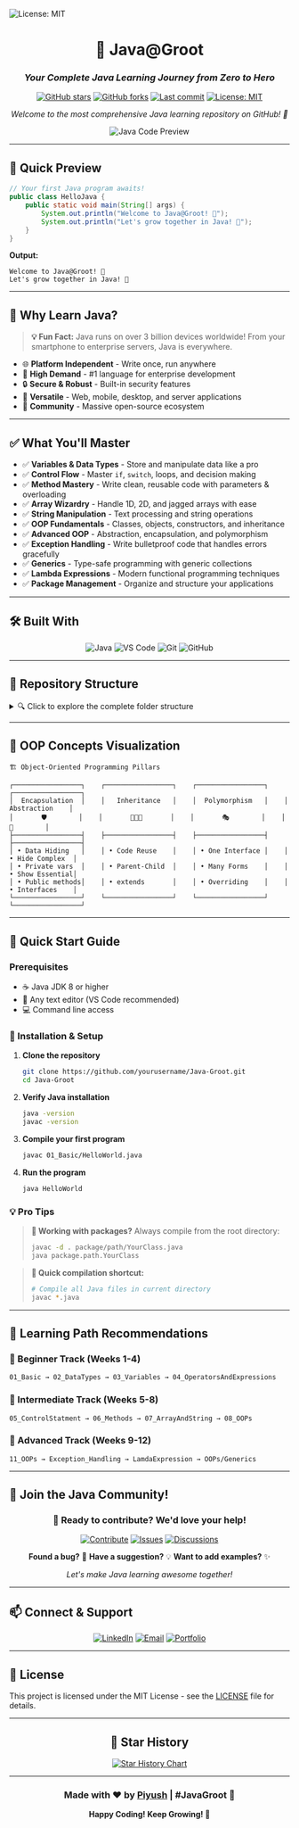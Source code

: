 ![License: MIT](https://img.shields.io/badge/License-MIT-yellow.svg)

<div align="center">

# 🌱 Java@Groot
### *Your Complete Java Learning Journey from Zero to Hero*

[![GitHub stars](https://img.shields.io/github/stars/yourusername/Java-Groot?style=for-the-badge&logo=github)](https://github.com/yourusername/Java-Groot/stargazers)
[![GitHub forks](https://img.shields.io/github/forks/yourusername/Java-Groot?style=for-the-badge&logo=github)](https://github.com/yourusername/Java-Groot/network)
[![Last commit](https://img.shields.io/github/last-commit/yourusername/Java-Groot?style=for-the-badge&logo=git)](https://github.com/yourusername/Java-Groot/commits/main)
[![License: MIT](https://img.shields.io/badge/License-MIT-yellow.svg?style=for-the-badge)](https://opensource.org/licenses/MIT)

*Welcome to the most comprehensive Java learning repository on GitHub! 🚀*

![Java Code Preview](https://img.shields.io/badge/Java-ED8B00?style=for-the-badge&logo=java&logoColor=white)

</div>

---

## 🎯 Quick Preview

```java
// Your first Java program awaits!
public class HelloJava {
    public static void main(String[] args) {
        System.out.println("Welcome to Java@Groot! 🌱");
        System.out.println("Let's grow together in Java! 🚀");
    }
}
```

**Output:**
```
Welcome to Java@Groot! 🌱
Let's grow together in Java! 🚀
```

---

## 🚀 Why Learn Java?

> **💡 Fun Fact:** Java runs on over 3 billion devices worldwide! From your smartphone to enterprise servers, Java is everywhere.

- 🌐 **Platform Independent** - Write once, run anywhere
- 💼 **High Demand** - #1 language for enterprise development
- 🔒 **Secure & Robust** - Built-in security features
- 📱 **Versatile** - Web, mobile, desktop, and server applications
- 🤝 **Community** - Massive open-source ecosystem

---

## ✅ What You'll Master

- ✅ **Variables & Data Types** - Store and manipulate data like a pro
- ✅ **Control Flow** - Master `if`, `switch`, loops, and decision making
- ✅ **Method Mastery** - Write clean, reusable code with parameters & overloading
- ✅ **Array Wizardry** - Handle 1D, 2D, and jagged arrays with ease
- ✅ **String Manipulation** - Text processing and string operations
- ✅ **OOP Fundamentals** - Classes, objects, constructors, and inheritance
- ✅ **Advanced OOP** - Abstraction, encapsulation, and polymorphism
- ✅ **Exception Handling** - Write bulletproof code that handles errors gracefully
- ✅ **Generics** - Type-safe programming with generic collections
- ✅ **Lambda Expressions** - Modern functional programming techniques
- ✅ **Package Management** - Organize and structure your applications

---

## 🛠️ Built With

<div align="center">

![Java](https://img.shields.io/badge/Java-ED8B00?style=for-the-badge&logo=java&logoColor=white)
![VS Code](https://img.shields.io/badge/VS%20Code-007ACC?style=for-the-badge&logo=visual-studio-code&logoColor=white)
![Git](https://img.shields.io/badge/Git-F05032?style=for-the-badge&logo=git&logoColor=white)
![GitHub](https://img.shields.io/badge/GitHub-181717?style=for-the-badge&logo=github&logoColor=white)

</div>

---

## 📂 Repository Structure

<details>
<summary>🔍 Click to explore the complete folder structure</summary>

```
Java@Groot/
├── 📁 01_Basic/                     → Hello World & Java Fundamentals
│   └── 🧪 Practice-Set/             → Hands-on mini programs
├── 📁 02_DataTypes/                 → Primitive, Reference, String demos
├── 📁 03_Variables/                 → Scope, Declaration, Initialization
├── 📁 04_OperatorsAndExpressions/   → Arithmetic, Logical, Bitwise ops
│   └── 🧠 PracticeProblem/          → Real-world operator challenges
├── 📁 05_ControlStatment/           → if/else, loops, switch mastery 💡
│   └── 🎮 QuizeGame/                → Interactive console game project
├── 📁 06_Methods/                   → Parameters, Return values, Overloading
│   └── 🔢 Practice_Project/         → Grade Manager application
├── 📁 07_ArrayAndString/            → 1D/2D Arrays, String manipulation
├── 📁 08_OOPs/                      → Core OOP concepts
│   ├── 🧱 Abstraction/              → Abstract classes & interfaces
│   ├── 🛡️ Encapsulation/            → Data hiding & access control
│   ├── 🧪 first/                    → Basic OOP examples
│   ├── ⚙️ Second/                   → Intermediate OOP concepts
│   └── 🚗 Third/                    → Advanced OOP patterns
├── 📁 09_ArrayAndString/            → Advanced array operations
│   └── 📋 ArrayList/                → Dynamic collections
├── 📁 10_String/                    → Comprehensive string operations 🧵
├── 📁 11_OOPs/                      → Deep dive into OOP
│   ├── 👨‍👩‍👧 inheritance/           → Inheritance & polymorphism
│   ├── 🧠 OOPs1/                    → Core OOP principles
│   ├── 🧬 OOPs2/                    → Advanced OOP concepts
│   ├── 🧪 OOPs3/                    → Expert-level OOP
│   │   └── 📚 Intro/                → OOP introduction
│   └── 💼 OwnPractise/              → Self-practice exercises
├── 📁 Exception_Handling/           → Try-catch, custom exceptions ⚠️
├── 📁 LamdaExpression/              → Functional programming 🔗
├── 📁 OOPs/                         → Advanced OOP concepts
│   └── 🧬 Generics/                 → Type-safe generic programming
└── 📁 SelfQuestions/                → Challenge yourself! 🧠
    └── 🧪 01_BasicQuestions/        → Fundamental programming challenges
        └── 🧪 PublicPrivate/        → Access modifier practice
```

</details>

---

## 🎨 OOP Concepts Visualization

```
🏗️ Object-Oriented Programming Pillars

┌─────────────────┐    ┌─────────────────┐    ┌─────────────────┐    ┌─────────────────┐
│  Encapsulation  │    │   Inheritance   │    │  Polymorphism   │    │  Abstraction    │
│       🛡️        │    │       👨‍👩‍👧       │    │       🎭        │    │       🧱        │
├─────────────────┤    ├─────────────────┤    ├─────────────────┤    ├─────────────────┤
│ • Data Hiding   │    │ • Code Reuse    │    │ • One Interface │    │ • Hide Complex  │
│ • Private vars  │    │ • Parent-Child  │    │ • Many Forms    │    │ • Show Essential│
│ • Public methods│    │ • extends       │    │ • Overriding    │    │ • Interfaces    │
└─────────────────┘    └─────────────────┘    └─────────────────┘    └─────────────────┘
```

---

## 🚀 Quick Start Guide

### Prerequisites
- ☕ Java JDK 8 or higher
- 📝 Any text editor (VS Code recommended)
- 💻 Command line access

### 🔧 Installation & Setup

1. **Clone the repository**
   ```bash
   git clone https://github.com/yourusername/Java-Groot.git
   cd Java-Groot
   ```

2. **Verify Java installation**
   ```bash
   java -version
   javac -version
   ```

3. **Compile your first program**
   ```bash
   javac 01_Basic/HelloWorld.java
   ```

4. **Run the program**
   ```bash
   java HelloWorld
   ```

### 💡 Pro Tips

> **🎯 Working with packages?** Always compile from the root directory:
> ```bash
> javac -d . package/path/YourClass.java
> java package.path.YourClass
> ```

> **🔄 Quick compilation shortcut:**
> ```bash
> # Compile all Java files in current directory
> javac *.java
> ```

---

## 🎯 Learning Path Recommendations

### 🥇 Beginner Track (Weeks 1-4)
```
01_Basic → 02_DataTypes → 03_Variables → 04_OperatorsAndExpressions
```

### 🥈 Intermediate Track (Weeks 5-8)
```
05_ControlStatment → 06_Methods → 07_ArrayAndString → 08_OOPs
```

### 🥉 Advanced Track (Weeks 9-12)
```
11_OOPs → Exception_Handling → LamdaExpression → OOPs/Generics
```

---

## 🤝 Join the Java Community!

<div align="center">

### 🌟 **Ready to contribute? We'd love your help!**

[![Contribute](https://img.shields.io/badge/Contribute-Welcome-brightgreen?style=for-the-badge&logo=github)](https://github.com/yourusername/Java-Groot/blob/main/CONTRIBUTING.md)
[![Issues](https://img.shields.io/badge/Issues-Help%20Wanted-red?style=for-the-badge&logo=github)](https://github.com/yourusername/Java-Groot/issues)
[![Discussions](https://img.shields.io/badge/Discussions-Join%20Now-blue?style=for-the-badge&logo=github)](https://github.com/yourusername/Java-Groot/discussions)

**Found a bug?** 🐛 **Have a suggestion?** 💡 **Want to add examples?** ✨

*Let's make Java learning awesome together!*

</div>

---

## 📫 Connect & Support

<div align="center">

[![LinkedIn](https://img.shields.io/badge/LinkedIn-Connect-0077B5?style=for-the-badge&logo=linkedin)](https://www.linkedin.com/in/piyush64bit)
[![Email](https://img.shields.io/badge/Email-Contact-EA4335?style=for-the-badge&logo=gmail)](mailto:piiyush.sonii@outlook.com)
[![Portfolio](https://img.shields.io/badge/Portfolio-Visit-000000?style=for-the-badge&logo=vercel)](https://piyushportfolio.live)

</div>

---

## 📄 License

This project is licensed under the MIT License - see the [LICENSE](LICENSE) file for details.

---

<div align="center">

## 🌟 Star History

[![Star History Chart](https://api.star-history.com/svg?repos=yourusername/Java-Groot&type=Date)](https://star-history.com/#yourusername/Java-Groot&Date)

---

### Made with ❤️ by [Piyush](https://github.com/yourusername) | #JavaGroot 🌱

**Happy Coding! Keep Growing! 🚀**

</div>


